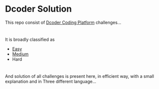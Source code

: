 
# Dcoder Solution #

This repo consist of [Dcoder Coding Platform](https://code.dcoder.tech/?utm_source=homescreen) challenges...
#
It is broadly classified as
* [Easy](https://github.com/DeWill404/Dcoder/tree/master/EASY)
* [Medium](https://github.com/DeWill404/Dcoder/tree/master/MEDIUM)
* Hard
<!-- * [Hard](https://github.com/DeWill404/Dcoder/tree/master/HARD) -->
#
And solution of all challenges is present here, in efficient way, with a small explanation and in Three different language...
